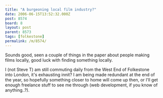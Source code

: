 ```yaml
---
title: "A burgeoning local film industry?"
date: 2006-06-15T13:52:32.000Z
post: 8574
board: 8
layout: post
parent: 8573
tags: [folkestone]
permalink: /m/8574/
---
```

Sounds good, seen a couple of things in the paper about people making films locally, good luck with finding something locally.

I (not Steve T) am still commuting daily from the West End of Folkestone into London, it's exhausting innit? I am being made redundant at the end of the year, so hopefully something closer to home will come up then, or I'll get enough freelance stuff to see me through (web development, if you know of anything..?).
